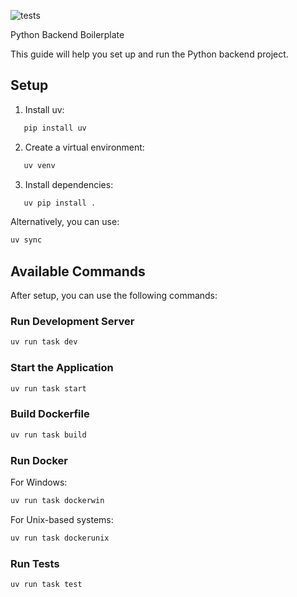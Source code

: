 ![tests](https://github.com/freshskates/python-backend-boiler/actions/workflows/tests.yml/badge.svg)

Python Backend Boilerplate

This guide will help you set up and run the Python backend project.

## Setup

1. Install uv:

```sh
   pip install uv
```

2. Create a virtual environment:

```sh
   uv venv
```

3. Install dependencies:

```sh
   uv pip install .
```

Alternatively, you can use:

```sh
uv sync
```

## Available Commands

After setup, you can use the following commands:

### Run Development Server

```sh
uv run task dev
```

### Start the Application

```sh
uv run task start
```

### Build Dockerfile

```sh
uv run task build
```

### Run Docker

For Windows:

```sh
uv run task dockerwin
```

For Unix-based systems:

```sh
uv run task dockerunix
```

### Run Tests

```sh
uv run task test
```
